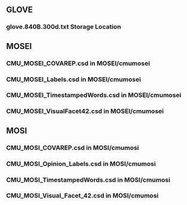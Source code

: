 ## GLOVE
### glove.840B.300d.txt Storage Location

## MOSEI
### CMU_MOSEI_COVAREP.csd in MOSEI/cmumosei
### CMU_MOSEI_Labels.csd in MOSEI/cmumosei
### CMU_MOSEI_TimestampedWords.csd in MOSEI/cmumosei
### CMU_MOSEI_VisualFacet42.csd in MOSEI/cmumosei

## MOSI
### CMU_MOSI_COVAREP.csd in MOSI/cmumosi
### CMU_MOSI_Opinion_Labels.csd in MOSI/cmumosi
### CMU_MOSI_TimestampedWords.csd in MOSI/cmumosi
### CMU_MOSI_Visual_Facet_42.csd in MOSI/cmumosi